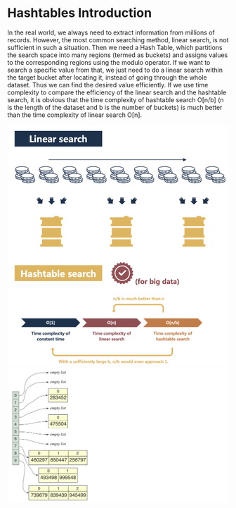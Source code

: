 # Hashtables Introduction
In the real world, we always need to extract information from millions of records. However, the most common searching method, linear search, is not sufficient in such a situation. Then we need a Hash Table, which partitions the search space into many regions (termed as buckets) and assigns values to the corresponding regions using the modulo operator. If we want to search a specific value from that, we just need to do a linear search within the target bucket after locating it, instead of going through the whole dataset. Thus we can find the desired value efficiently. 
If we use time complexity to compare the efficiency of the linear search and the hashtable search, it is obvious that the time complexity of hashtable search O[n/b] (n is the length of the dataset and b is the number of buckets) is much better than the time complexity of linear search O[n].

![Alt](https://github.com/tong-sf/msds610_final/blob/main/imagesforreadme/slide_image1.png)
![Alt](https://github.com/tong-sf/msds610_final/blob/main/imagesforreadme/slides_image2.png)
![Alt](https://github.com/tong-sf/msds610_final/blob/main/imagesforreadme/code_image.png)

